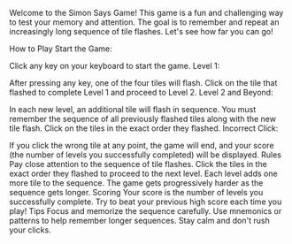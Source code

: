 Welcome to the Simon Says Game! This game is a fun and challenging way to test your memory and attention. The goal is to remember and repeat an increasingly long sequence of tile flashes. Let's see how far you can go!

How to Play
Start the Game:

Click any key on your keyboard to start the game.
Level 1:

After pressing any key, one of the four tiles will flash.
Click on the tile that flashed to complete Level 1 and proceed to Level 2.
Level 2 and Beyond:

In each new level, an additional tile will flash in sequence.
You must remember the sequence of all previously flashed tiles along with the new tile flash.
Click on the tiles in the exact order they flashed.
Incorrect Click:

If you click the wrong tile at any point, the game will end, and your score (the number of levels you successfully completed) will be displayed.
Rules
Pay close attention to the sequence of tile flashes.
Click the tiles in the exact order they flashed to proceed to the next level.
Each level adds one more tile to the sequence.
The game gets progressively harder as the sequence gets longer.
Scoring
Your score is the number of levels you successfully complete.
Try to beat your previous high score each time you play!
Tips
Focus and memorize the sequence carefully.
Use mnemonics or patterns to help remember longer sequences.
Stay calm and don't rush your clicks.
